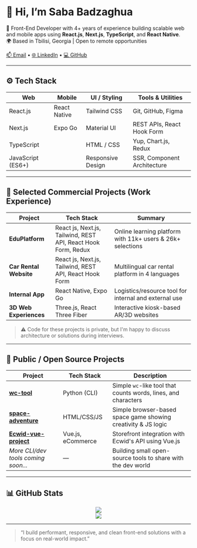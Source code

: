 # 👋 Hi, I’m Saba Badzaghua

🎯 Front-End Developer with 4+ years of experience building scalable web and mobile apps using **React.js**, **Next.js**, **TypeScript**, and **React Native**.  
🌍 Based in Tbilisi, Georgia | Open to remote opportunities

[📫 Email](mailto:saba.badzaghua@outlook.com) • [🌐 LinkedIn](https://www.linkedin.com/in/saba-badzaghua) • [💻 GitHub](https://github.com/Badzagh)

---

## ⚙️ Tech Stack

| Web               | Mobile            | UI / Styling        | Tools & Utilities         |
|------------------|-------------------|---------------------|----------------------------|
| React.js          | React Native      | Tailwind CSS         | Git, GitHub, Figma         |
| Next.js           | Expo Go           | Material UI          | REST APIs, React Hook Form |
| TypeScript        |                   | HTML / CSS           | Yup, Chart.js, Redux              |
| JavaScript (ES6+) |                   | Responsive Design    | SSR, Component Architecture|

---

## 🚀 Selected Commercial Projects (Work Experience)

| Project               | Tech Stack               | Summary                                                   |
|-----------------------|--------------------------|-----------------------------------------------------------|
| **EduPlatform**       | React js, Next.js, Tailwind, REST API, React Hook Form, Redux   | Online learning platform with 11k+ users & 26k+ selections|
| **Car Rental Website**| React js, Next.js, Tailwind, REST API, React Hook Form   | Multilingual car rental platform in 4 languages           |
| **Internal App**      | React Native, Expo Go    | Logistics/resource tool for internal and external use     |
| **3D Web Experiences**| Three.js, React Three Fiber | Interactive kiosk-based AR/3D websites                   |

> ⚠️ Code for these projects is private, but I'm happy to discuss architecture or solutions during interviews.

---

## 🌟 Public / Open Source Projects

| Project                                     | Tech Stack       | Description                                                  |
|---------------------------------------------|------------------|--------------------------------------------------------------|
| [**wc-tool**](https://github.com/Badzagh/wc-tool) | Python (CLI)      | Simple `wc`-like tool that counts words, lines, and characters |
| [**space-adventure**](https://github.com/Badzagh/space-adventure) | HTML/CSS/JS         | Simple browser-based space game showing creativity & JS logic|
| [**Ecwid-vue-project**](https://github.com/Badzagh/Ecwid-vue-project) | Vue.js, eCommerce   | Storefront integration with Ecwid's API using Vue.js         |
| _More CLI/dev tools coming soon..._         | —                | Building small open-source tools to share with the dev world |

---

## 📊 GitHub Stats

<p align="center">
  <img src="https://github-readme-stats.vercel.app/api?username=Badzagh&show_icons=true&theme=tokyonight" />
  <br/>
  <img src="https://github-readme-stats.vercel.app/api/top-langs/?username=Badzagh&layout=compact&theme=tokyonight" />
</p>

---

> “I build performant, responsive, and clean front-end solutions with a focus on real-world impact.”




<!--
**Badzagh/Badzagh** is a ✨ _special_ ✨ repository because its `README.md` (this file) appears on your GitHub profile.

Here are some ideas to get you started:

- 🔭 I’m currently working on ...
- 🌱 I’m currently learning ...
- 👯 I’m looking to collaborate on ...
- 🤔 I’m looking for help with ...
- 💬 Ask me about ...
- 📫 How to reach me: ...
- 😄 Pronouns: ...
- ⚡ Fun fact: ...
-->
